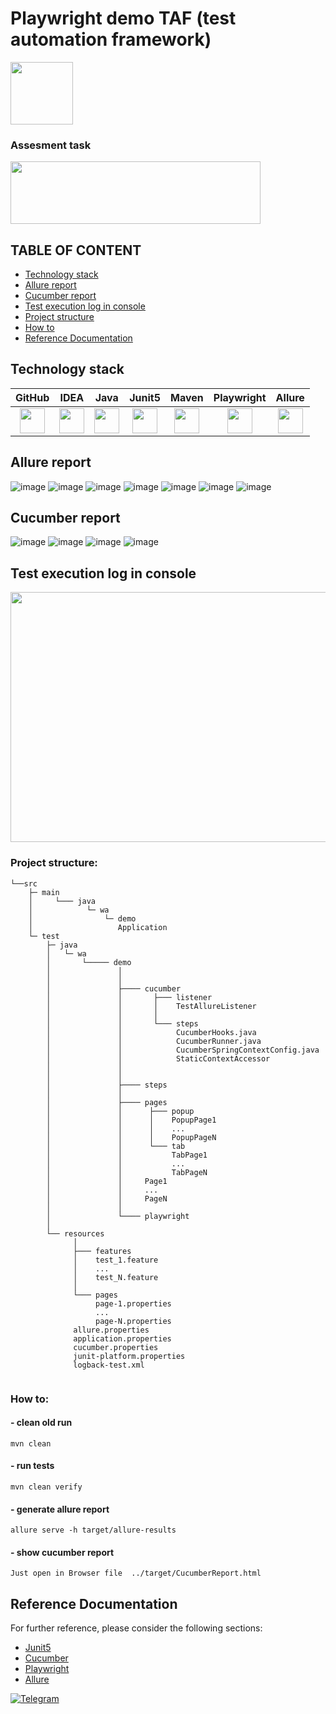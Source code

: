 # Playwright demo TAF (test automation framework)
<img src="https://github.com/xt4k/playwright-junit-allure-demo/assets/38681283/52b31b88-8996-47eb-a8ef-551fae1d70e6" width="100" height="100">

### Assesment task
<img src="https://github.com/user-attachments/assets/916e42ef-6c0a-40a4-93b3-8bb7e02cec73" width="400" height="100">


## TABLE OF CONTENT
* [Technology stack](#technology-stack)
* [Allure report](#allure-report)
* [Cucumber report](#cucumber-report)
* [Test execution log in console](#test-execution-log-in-console)
* [Project structure](#Project-structure)
* [How to](#how-to)
* [Reference Documentation](#Reference-Documentation) 

## Technology stack
| GitHub | IDEA | Java | Junit5 | Maven | Playwright | Allure | 
|:-----:|:-----:|:----:|:------:|:-----:|:---------:|:--------:|
|<img src="https://user-images.githubusercontent.com/38681283/120561870-048f0480-c40e-11eb-9ff8-c155f9d617c4.png" width="40" height="40">|<img src="https://user-images.githubusercontent.com/38681283/120561799-e88b6300-c40d-11eb-91ba-d4103ef6d4b5.png" width="40" height="40">|<img src="https://user-images.githubusercontent.com/38681283/120561837-f7721580-c40d-11eb-8590-7b3b0b5eb50d.png" width="40" height="40"> |<img src="https://user-images.githubusercontent.com/38681283/120562013-43bd5580-c40e-11eb-926f-1b8d3dc9e965.png" width="40" height="40"> | <img src="https://github.com/user-attachments/assets/4403360a-0e50-4201-9b60-ed1584bd9eaa" width="40" height="40"> |<img src="https://github.com/xt4k/playwright-junit-allure-demo/assets/38681283/52b31b88-8996-47eb-a8ef-551fae1d70e6" width="40" height="40">|<img src="https://user-images.githubusercontent.com/38681283/120562749-b5e26a00-c40f-11eb-91d9-641e254428c9.png" width="40" height="40">|

## Allure report
![image](https://github.com/user-attachments/assets/aa40b1d3-7a36-4f49-958a-aabe40aafb15)
![image](https://github.com/user-attachments/assets/1afbc4f7-1d08-4a18-ba79-b267433e18e1)
![image](https://github.com/user-attachments/assets/70700a18-4e34-4ff7-bd4b-825704cc4be7)
![image](https://github.com/user-attachments/assets/dc50d4ad-0a36-4d11-94a9-08251168852c)
![image](https://github.com/user-attachments/assets/850cbac2-2984-4473-8698-f9f8a5b4c930)
![image](https://github.com/user-attachments/assets/f2cf54b9-d86f-4202-9011-b2eb7430e244)
![image](https://github.com/user-attachments/assets/b29ece7d-65af-4b34-a1e0-e2eccacaa020)



## Cucumber report
![image](https://github.com/user-attachments/assets/9eb69645-176b-4662-bd7f-aa55349eebf8)
![image](https://github.com/user-attachments/assets/98aa787c-0b0a-4bfb-901e-b0b8887589de)
![image](https://github.com/user-attachments/assets/e8399c86-da87-4e54-b50a-03f0334314c5)
![image](https://github.com/user-attachments/assets/61754e48-967d-4e3b-be8b-050306cee39d)







## Test execution log in console
<img src="https://github.com/user-attachments/assets/65e7b9df-c7e7-413c-9e50-28c14de666ec" width="600" height="400">


### Project structure:
```text
└──src
    ├─ main
    │     └─── java
    │            └─ wa
    │                └─ demo
    │                   Application   
    └─ test
        ├─ java
        │   └─ wa
        │       └───── demo   
        │               │ 
        │               │    
        │               ├──── cucumber
        │               │       ├─── listener
        │               │       │    TestAllureListener
        │               │       │       
        │               │       └─── steps
        │               │            CucumberHooks.java
        │               │            CucumberRunner.java
        │               │            CucumberSpringContextConfig.java
        │               │            StaticContextAccessor  
        │               │  
        │               │    
        │               ├──── steps
        │               │    
        │               ├──── pages
        │               │      ├─── popup
        │               │      │    PopupPage1
        │               │      │    ...
        │               │      │    PopupPageN
        │               │      └─── tab
        │               │           TabPage1
        │               │           ...
        │               │           TabPageN
        │               │     Page1
        │               │     ...
        │               │     PageN             
        │               │     
        │               └──── playwright
        │
        └── resources
              │
              ├─── features
              │    test_1.feature
              │    ...
              │    test_N.feature
              │ 
              └─── pages
                   page-1.properties
                   ...
                   page-N.properties              
              allure.properties
              application.properties
              cucumber.properties
              junit-platform.properties
              logback-test.xml     


```
### How to:
#### - clean old run
```
mvn clean 
```
#### - run tests
```
mvn clean verify
```
#### - generate allure report
```
allure serve -h target/allure-results
```
#### - show cucumber report
```
Just open in Browser file  ../target/CucumberReport.html
```
## Reference Documentation
For further reference, please consider the following sections:
* [Junit5](https://junit.org/junit5/docs/current/user-guide/#overview)
* [Cucumber](https://cucumber.io/docs/cucumber/)
* [Playwright](https://playwright.dev/java/docs/intro)
* [Allure](https://allurereport.org/docs/)

[![Telegram](https://img.shields.io/badge/-Telegram-0b0a1a?style=for-the-badge&logo=telegram&logoColor=27A0D9)](https://t.me/yuriy_logvinov)
